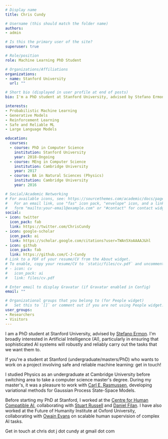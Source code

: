 ```yaml
---
# Display name
title: Chris Cundy

# Username (this should match the folder name)
authors:
- admin

# Is this the primary user of the site?
superuser: true

# Role/position
role: Machine Learning PhD Student

# Organizations/Affiliations
organizations:
- name: Stanford University
  url: ""

# Short bio (displayed in user profile at end of posts)
bio: I'm a PhD student at Stanford University, advised by Stefano Ermon

interests:
- Probabilistic Machine Learning
- Generative Models
- Reinforcement Learning
- Safe and Reliable ML
- Large Language Models

education:
  courses:
  - course: PhD in Computer Science
    institution: Stanford University
    year: 2018-Ongoing
  - course: MEng in Computer Science
    institution: Cambridge University
    year: 2017
  - course: BA in Natural Sciences (Physics)
    institution: Cambridge University
    year: 2016

# Social/Academic Networking
# For available icons, see: https://sourcethemes.com/academic/docs/page-builder/#icons
#   For an email link, use "fas" icon pack, "envelope" icon, and a link in the
#   form "mailto:your-email@example.com" or "#contact" for contact widget.
social:
- icon: twitter
  icon_pack: fab
  link: https://twitter.com/ChrisCundy
- icon: google-scholar
  icon_pack: ai
  link: https://scholar.google.com/citations?user=TWAn5XoAAAAJ&hl
- icon: github
  icon_pack: fab
  link: https://github.com/C-J-Cundy
# Link to a PDF of your resume/CV from the About widget.
# To enable, copy your resume/CV to `static/files/cv.pdf` and uncomment the lines below.
# - icon: cv
#   icon_pack: ai
#   link: files/cv.pdf

# Enter email to display Gravatar (if Gravatar enabled in Config)
email: ""

# Organizational groups that you belong to (for People widget)
#   Set this to `[]` or comment out if you are not using People widget.
user_groups:
- Researchers
- Visitors
---
```

I am a PhD student at Stanford University, advised by [Stefano Ermon](https://cs.stanford.edu/~ermon/).
I'm broadly interested in Artificial Intelligence (AI), particularly in
ensuring that sophisticated AI systems will robustly and reliably carry out the
tasks that we want them to.

If you're a student at Stanford (undergraduate/masters/PhD) who wants to work on
a project involving safe and reliable machine learning: get in touch!

I studied Physics as an undergraduate at Cambridge University before switching
area to take a computer science master's degree. During my master's, it was a
pleasure to work with [Carl E. Rasmussen](http://mlg.eng.cam.ac.uk/carl),
developing variational methods for Gaussian Process State-Space Models.

Before starting my PhD at Stanford, I worked at the [Centre for Human
Compatible AI](http://humancompatible.ai), collaborating with [Stuart
Russell](https://people.eecs.berkeley.edu/~russell) and [Daniel
Filan](http://danielfilan.com). I have also worked at the Future of
Humanity Institute at Oxford University, collaborating with [Owain
Evans](https://owainevans.github.io) on scalable human supervision of
complex AI tasks.

Get in touch at chris dot j dot cundy at gmail dot com
